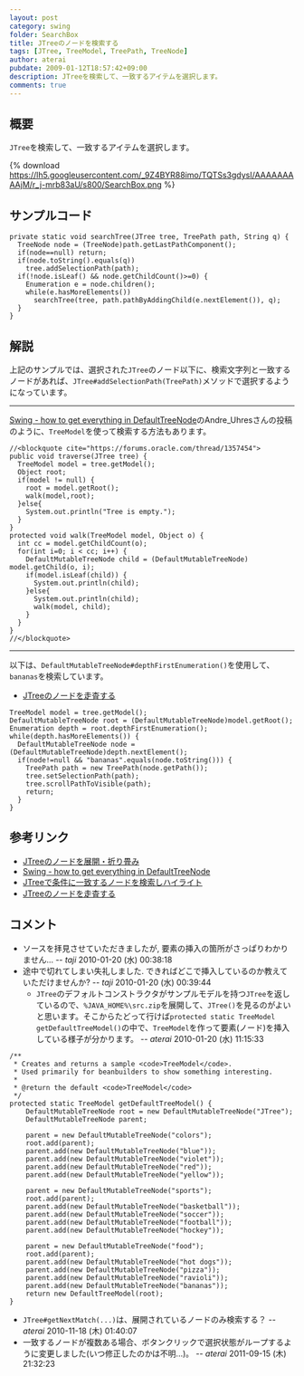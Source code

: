 ```yaml
---
layout: post
category: swing
folder: SearchBox
title: JTreeのノードを検索する
tags: [JTree, TreeModel, TreePath, TreeNode]
author: aterai
pubdate: 2009-01-12T18:57:42+09:00
description: JTreeを検索して、一致するアイテムを選択します。
comments: true
---
```

## 概要
`JTree`を検索して、一致するアイテムを選択します。

{% download https://lh5.googleusercontent.com/_9Z4BYR88imo/TQTSs3gdysI/AAAAAAAAAjM/r_j-mrb83aU/s800/SearchBox.png %}

## サンプルコード
<pre class="prettyprint"><code>private static void searchTree(JTree tree, TreePath path, String q) {
  TreeNode node = (TreeNode)path.getLastPathComponent();
  if(node==null) return;
  if(node.toString().equals(q))
    tree.addSelectionPath(path);
  if(!node.isLeaf() &amp;&amp; node.getChildCount()&gt;=0) {
    Enumeration e = node.children();
    while(e.hasMoreElements())
      searchTree(tree, path.pathByAddingChild(e.nextElement()), q);
  }
}
</code></pre>

## 解説
上記のサンプルでは、選択された`JTree`のノード以下に、検索文字列と一致するノードがあれば、`JTree#addSelectionPath(TreePath)`メソッドで選択するようになっています。

- - - -
[Swing - how to get everything in DefaultTreeNode](https://forums.oracle.com/thread/1357454)のAndre_Uhresさんの投稿のように、`TreeModel`を使って検索する方法もあります。

<pre class="prettyprint"><code>//&lt;blockquote cite="https://forums.oracle.com/thread/1357454"&gt;
public void traverse(JTree tree) {
  TreeModel model = tree.getModel();
  Object root;
  if(model != null) {
    root = model.getRoot();
    walk(model,root);
  }else{
    System.out.println("Tree is empty.");
  }
}
protected void walk(TreeModel model, Object o) {
  int cc = model.getChildCount(o);
  for(int i=0; i &lt; cc; i++) {
    DefaultMutableTreeNode child = (DefaultMutableTreeNode) model.getChild(o, i);
    if(model.isLeaf(child)) {
      System.out.println(child);
    }else{
      System.out.println(child);
      walk(model, child);
    }
  }
}
//&lt;/blockquote&gt;
</code></pre>

- - - -
以下は、`DefaultMutableTreeNode#depthFirstEnumeration()`を使用して、`bananas`を検索しています。

- [JTreeのノードを走査する](http://terai.xrea.jp/Swing/TraverseAllNodes.html)

<!-- dummy comment line for breaking list -->

<pre class="prettyprint"><code>TreeModel model = tree.getModel();
DefaultMutableTreeNode root = (DefaultMutableTreeNode)model.getRoot();
Enumeration depth = root.depthFirstEnumeration();
while(depth.hasMoreElements()) {
  DefaultMutableTreeNode node = (DefaultMutableTreeNode)depth.nextElement();
  if(node!=null &amp;&amp; "bananas".equals(node.toString())) {
    TreePath path = new TreePath(node.getPath());
    tree.setSelectionPath(path);
    tree.scrollPathToVisible(path);
    return;
  }
}
</code></pre>

## 参考リンク
- [JTreeのノードを展開・折り畳み](http://terai.xrea.jp/Swing/ExpandAllNodes.html)
- [Swing - how to get everything in DefaultTreeNode](https://forums.oracle.com/thread/1357454)
- [JTreeで条件に一致するノードを検索しハイライト](http://terai.xrea.jp/Swing/TreeNodeHighlightSearch.html)
- [JTreeのノードを走査する](http://terai.xrea.jp/Swing/TraverseAllNodes.html)

<!-- dummy comment line for breaking list -->

## コメント
- ソースを拝見させていただきましたが, 要素の挿入の箇所がさっぱりわかりません... -- *taji* 2010-01-20 (水) 00:38:18
- 途中で切れてしまい失礼しました. できればどこで挿入しているのか教えていただけませんか? -- *taji* 2010-01-20 (水) 00:39:44
    - `JTree`のデフォルトコンストラクタがサンプルモデルを持つ`JTree`を返しているので、`%JAVA_HOME%\src.zip`を展開して、`JTree()`を見るのがよいと思います。そこからたどって行けば`protected static TreeModel getDefaultTreeModel()`の中で、`TreeModel`を作って要素(ノード)を挿入している様子が分かります。 -- *aterai* 2010-01-20 (水) 11:15:33

<!-- dummy comment line for breaking list -->

<pre class="prettyprint"><code>/**
 * Creates and returns a sample &lt;code&gt;TreeModel&lt;/code&gt;.
 * Used primarily for beanbuilders to show something interesting.
 *
 * @return the default &lt;code&gt;TreeModel&lt;/code&gt;
 */
protected static TreeModel getDefaultTreeModel() {
    DefaultMutableTreeNode root = new DefaultMutableTreeNode("JTree");
    DefaultMutableTreeNode parent;

    parent = new DefaultMutableTreeNode("colors");
    root.add(parent);
    parent.add(new DefaultMutableTreeNode("blue"));
    parent.add(new DefaultMutableTreeNode("violet"));
    parent.add(new DefaultMutableTreeNode("red"));
    parent.add(new DefaultMutableTreeNode("yellow"));

    parent = new DefaultMutableTreeNode("sports");
    root.add(parent);
    parent.add(new DefaultMutableTreeNode("basketball"));
    parent.add(new DefaultMutableTreeNode("soccer"));
    parent.add(new DefaultMutableTreeNode("football"));
    parent.add(new DefaultMutableTreeNode("hockey"));

    parent = new DefaultMutableTreeNode("food");
    root.add(parent);
    parent.add(new DefaultMutableTreeNode("hot dogs"));
    parent.add(new DefaultMutableTreeNode("pizza"));
    parent.add(new DefaultMutableTreeNode("ravioli"));
    parent.add(new DefaultMutableTreeNode("bananas"));
    return new DefaultTreeModel(root);
}
</code></pre>

- `JTree#getNextMatch(...)`は、展開されているノードのみ検索する？ -- *aterai* 2010-11-18 (木) 01:40:07
- 一致するノードが複数ある場合、ボタンクリックで選択状態がループするように変更しました(いつ修正したのかは不明...)。 -- *aterai* 2011-09-15 (木) 21:32:23

<!-- dummy comment line for breaking list -->
